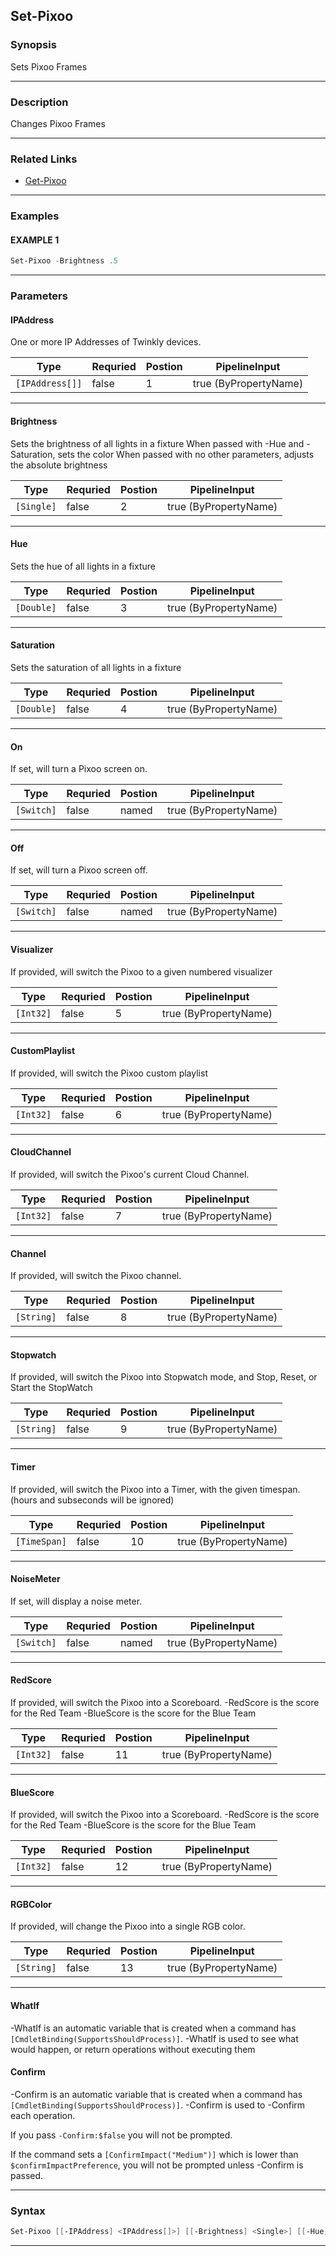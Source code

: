 
Set-Pixoo
---------
### Synopsis
Sets Pixoo Frames

---
### Description

Changes Pixoo Frames

---
### Related Links
* [Get-Pixoo](Get-Pixoo.md)
---
### Examples
#### EXAMPLE 1
```PowerShell
Set-Pixoo -Brightness .5
```

---
### Parameters
#### **IPAddress**

One or more IP Addresses of Twinkly devices.



|Type               |Requried|Postion|PipelineInput        |
|-------------------|--------|-------|---------------------|
|```[IPAddress[]]```|false   |1      |true (ByPropertyName)|
---
#### **Brightness**

Sets the brightness of all lights in a fixture
When passed with -Hue and -Saturation, sets the color
When passed with no other parameters, adjusts the absolute brightness



|Type          |Requried|Postion|PipelineInput        |
|--------------|--------|-------|---------------------|
|```[Single]```|false   |2      |true (ByPropertyName)|
---
#### **Hue**

Sets the hue of all lights in a fixture



|Type          |Requried|Postion|PipelineInput        |
|--------------|--------|-------|---------------------|
|```[Double]```|false   |3      |true (ByPropertyName)|
---
#### **Saturation**

Sets the saturation of all lights in a fixture



|Type          |Requried|Postion|PipelineInput        |
|--------------|--------|-------|---------------------|
|```[Double]```|false   |4      |true (ByPropertyName)|
---
#### **On**

If set, will turn a Pixoo screen on.



|Type          |Requried|Postion|PipelineInput        |
|--------------|--------|-------|---------------------|
|```[Switch]```|false   |named  |true (ByPropertyName)|
---
#### **Off**

If set, will turn a Pixoo screen off.



|Type          |Requried|Postion|PipelineInput        |
|--------------|--------|-------|---------------------|
|```[Switch]```|false   |named  |true (ByPropertyName)|
---
#### **Visualizer**

If provided, will switch the Pixoo to a given numbered visualizer



|Type         |Requried|Postion|PipelineInput        |
|-------------|--------|-------|---------------------|
|```[Int32]```|false   |5      |true (ByPropertyName)|
---
#### **CustomPlaylist**

If provided, will switch the Pixoo custom playlist



|Type         |Requried|Postion|PipelineInput        |
|-------------|--------|-------|---------------------|
|```[Int32]```|false   |6      |true (ByPropertyName)|
---
#### **CloudChannel**

If provided, will switch the Pixoo's current Cloud Channel.



|Type         |Requried|Postion|PipelineInput        |
|-------------|--------|-------|---------------------|
|```[Int32]```|false   |7      |true (ByPropertyName)|
---
#### **Channel**

If provided, will switch the Pixoo channel.



|Type          |Requried|Postion|PipelineInput        |
|--------------|--------|-------|---------------------|
|```[String]```|false   |8      |true (ByPropertyName)|
---
#### **Stopwatch**

If provided, will switch the Pixoo into Stopwatch mode, and Stop, Reset, or Start the StopWatch



|Type          |Requried|Postion|PipelineInput        |
|--------------|--------|-------|---------------------|
|```[String]```|false   |9      |true (ByPropertyName)|
---
#### **Timer**

If provided, will switch the Pixoo into a Timer, with the given timespan.
(hours and subseconds will be ignored)



|Type            |Requried|Postion|PipelineInput        |
|----------------|--------|-------|---------------------|
|```[TimeSpan]```|false   |10     |true (ByPropertyName)|
---
#### **NoiseMeter**

If set, will display a noise meter.



|Type          |Requried|Postion|PipelineInput        |
|--------------|--------|-------|---------------------|
|```[Switch]```|false   |named  |true (ByPropertyName)|
---
#### **RedScore**

If provided, will switch the Pixoo into a Scoreboard.
-RedScore is the score for the Red Team
-BlueScore is the score for the Blue Team



|Type         |Requried|Postion|PipelineInput        |
|-------------|--------|-------|---------------------|
|```[Int32]```|false   |11     |true (ByPropertyName)|
---
#### **BlueScore**

If provided, will switch the Pixoo into a Scoreboard.
-RedScore is the score for the Red Team
-BlueScore is the score for the Blue Team



|Type         |Requried|Postion|PipelineInput        |
|-------------|--------|-------|---------------------|
|```[Int32]```|false   |12     |true (ByPropertyName)|
---
#### **RGBColor**

If provided, will change the Pixoo into a single RGB color.



|Type          |Requried|Postion|PipelineInput        |
|--------------|--------|-------|---------------------|
|```[String]```|false   |13     |true (ByPropertyName)|
---
#### **WhatIf**
-WhatIf is an automatic variable that is created when a command has ```[CmdletBinding(SupportsShouldProcess)]```.
-WhatIf is used to see what would happen, or return operations without executing them
#### **Confirm**
-Confirm is an automatic variable that is created when a command has ```[CmdletBinding(SupportsShouldProcess)]```.
-Confirm is used to -Confirm each operation.
    
If you pass ```-Confirm:$false``` you will not be prompted.
    
    
If the command sets a ```[ConfirmImpact("Medium")]``` which is lower than ```$confirmImpactPreference```, you will not be prompted unless -Confirm is passed.

---
### Syntax
```PowerShell
Set-Pixoo [[-IPAddress] <IPAddress[]>] [[-Brightness] <Single>] [[-Hue] <Double>] [[-Saturation] <Double>] [-On] [-Off] [[-Visualizer] <Int32>] [[-CustomPlaylist] <Int32>] [[-CloudChannel] <Int32>] [[-Channel] <String>] [[-Stopwatch] <String>] [[-Timer] <TimeSpan>] [-NoiseMeter] [[-RedScore] <Int32>] [[-BlueScore] <Int32>] [[-RGBColor] <String>] [-WhatIf] [-Confirm] [<CommonParameters>]
```
---



